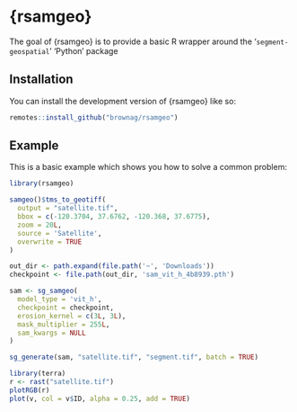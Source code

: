 
<!-- README.md is generated from README.Rmd. Please edit that file -->

# {rsamgeo}

<!-- badges: start -->
<!-- badges: end -->

The goal of {rsamgeo} is to provide a basic R wrapper around the
‘`segment-geospatial`’ ‘Python’ package

## Installation

You can install the development version of {rsamgeo} like so:

``` r
remotes::install_github("brownag/rsamgeo")
```

## Example

This is a basic example which shows you how to solve a common problem:

``` r
library(rsamgeo)

samgeo()$tms_to_geotiff(
  output = "satellite.tif",
  bbox = c(-120.3704, 37.6762, -120.368, 37.6775),
  zoom = 20L,
  source = 'Satellite',
  overwrite = TRUE
)

out_dir <- path.expand(file.path('~', 'Downloads'))
checkpoint <- file.path(out_dir, 'sam_vit_h_4b8939.pth')

sam <- sg_samgeo(
  model_type = 'vit_h',
  checkpoint = checkpoint,
  erosion_kernel = c(3L, 3L),
  mask_multiplier = 255L,
  sam_kwargs = NULL
)

sg_generate(sam, "satellite.tif", "segment.tif", batch = TRUE)
```

``` r
library(terra)
r <- rast("satellite.tif")
plotRGB(r)
plot(v, col = v$ID, alpha = 0.25, add = TRUE)
```
